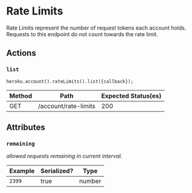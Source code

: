 # Rate Limits

Rate Limits represent the number of request tokens each account holds. Requests to this endpoint do not count towards the rate limit.

## Actions

### `list`

`heroku.account().rateLimits().list({callback});`

Method | Path | Expected Status(es)
--- | --- | ---
GET | /account/rate-limits | 200

## Attributes

### `remaining`

*allowed requests remaining in current interval.*

Example | Serialized? | Type
--- | --- | ---
`2399` | true | number

